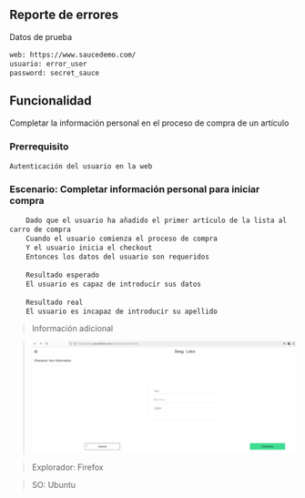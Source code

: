 ## Reporte de errores

Datos de prueba

    web: https://www.saucedemo.com/
    usuario: error_user
    password: secret_sauce

## Funcionalidad

Completar la información personal en el proceso de compra de un artículo

### Prerrequisito

    Autenticación del usuario en la web

### Escenario: Completar información personal para iniciar compra

        Dado que el usuario ha añadido el primer artículo de la lista al carro de compra
        Cuando el usuario comienza el proceso de compra
        Y el usuario inicia el checkout
        Entonces los datos del usuario son requeridos

        Resultado esperado
        El usuario es capaz de introducir sus datos

        Resultado real
        El usuario es incapaz de introducir su apellido

> Información adicional

> ![Checkout - Personal info](/images/evidence.png "Evidencia: ")

> Explorador: Firefox

> SO: Ubuntu
